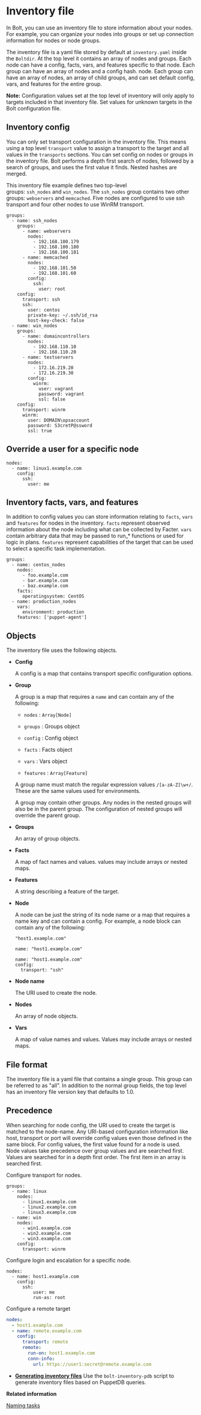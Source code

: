 # Inventory file

In Bolt, you can use an inventory file to store information about your nodes. For example, you can organize your nodes into groups or set up connection information for nodes or node groups.

The inventory file is a yaml file stored by default at `inventory.yaml` inside the `Boltdir`. At the top level it contains an array of nodes and groups. Each node can have a config, facts, vars, and features specific to that node. Each group can have an array of nodes and a config hash. node. Each group can have an array of nodes, an array of child groups, and can set default config, vars, and features for the entire group.

**Note:** Configuration values set at the top level of inventory will only apply to targets included in that inventory file. Set values for unknown targets in the Bolt configuration file.

## Inventory config

You can only set transport configuration in the inventory file. This means using a top level `transport` value to assign a transport to the target and all values in the `transports` sections. You can set config on nodes or groups in the inventory file. Bolt performs a depth first search of nodes, followed by a search of groups, and uses the first value it finds. Nested hashes are merged.

This inventory file example defines two top-level groups: `ssh_nodes` and `win_nodes`. The `ssh_nodes` group contains two other groups: `webservers` and `memcached`. Five nodes are configured to use ssh transport and four other nodes to use WinRM transport.

```
groups:
  - name: ssh_nodes
    groups:
      - name: webservers
        nodes:
          - 192.168.100.179
          - 192.168.100.180
          - 192.168.100.181
      - name: memcached
        nodes:
          - 192.168.101.50
          - 192.168.101.60
        config:
          ssh:
            user: root
    config:
      transport: ssh
      ssh:
        user: centos
        private-key: ~/.ssh/id_rsa
        host-key-check: false
  - name: win_nodes
    groups:
      - name: domaincontrollers
        nodes:
          - 192.168.110.10
          - 192.168.110.20
      - name: testservers
        nodes:
          - 172.16.219.20
          - 172.16.219.30
        config:
          winrm:
            user: vagrant
            password: vagrant
            ssl: false
    config:
      transport: winrm
      winrm:
        user: DOMAIN\opsaccount
        password: S3cretP@ssword
        ssl: true

```

## Override a user for a specific node

```
nodes:
  - name: linux1.example.com
    config:
      ssh:
        user: me
```

## Inventory facts, vars, and features

In addition to config values you can store information relating to `facts`, `vars` and `features` for nodes in the inventory. `facts` represent observed information about the node including what can be collected by Facter. `vars` contain arbitrary data that may be passed to run\_\* functions or used for logic in plans. `features` represent capabilities of the target that can be used to select a specific task implementation.

```
groups:
  - name: centos_nodes
    nodes:
      - foo.example.com
      - bar.example.com
      - baz.example.com
    facts:
      operatingsystem: CentOS
  - name: production_nodes
    vars:
      environment: production
    features: ['puppet-agent']

```

## Objects

The inventory file uses the following objects.

-   **Config**

    A config is a map that contains transport specific configuration options.

-   **Group**

    A group is a map that requires a `name` and can contain any of the following:

    -   `nodes` : `Array[Node]`

    -   `groups` : Groups object
    -   `config` : Config object

    -   `facts` : Facts object

    -   `vars` : Vars object

    -   `features` : `Array[Feature]`

    A group name must match the regular expression values `/[a-zA-Z]\w+/`. These are the same values used for environments.

    A group may contain other groups. Any nodes in the nested groups will also be in the parent group. The configuration of nested groups will override the parent group.

-   **Groups**

    An array of group objects.

-   **Facts**

    A map of fact names and values. values may include arrays or nested maps.

-   **Features**

    A string describing a feature of the target.

-   **Node**

    A node can be just the string of its node name or a map that requires a name key and can contain a config. For example, a node block can contain any of the following:

    ```
    "host1.example.com"
    ```

    ```
    name: "host1.example.com"
    ```

    ```
    name: "host1.example.com"
    config:
      transport: "ssh"
    ```

-   **Node name**

    The URI used to create the node.

-   **Nodes**

    An array of node objects.

-   **Vars**

    A map of value names and values. Values may include arrays or nested maps.


## File format

The inventory file is a yaml file that contains a single group. This group can be referred to as "all". In addition to the normal group fields, the top level has an inventory file version key that defaults to 1.0.

## Precedence

When searching for node config, the URI used to create the target is matched to the node-name. Any URI-based configuration information like host, transport or port will override config values even those defined in the same block. For config values, the first value found for a node is used. Node values take precedence over group values and are searched first. Values are searched for in a depth first order. The first item in an array is searched first.

Configure transport for nodes.

```
groups:
  - name: linux
    nodes:
      - linux1.example.com
      - linux2.example.com
      - linux3.example.com
  - name: win
    nodes:
      - win1.example.com
      - win2.example.com
      - win3.example.com
    config:
      transport: winrm
```

Configure login and escalation for a specific node.

```
nodes:
  - name: host1.example.com
    config:
      ssh:
          user: me
          run-as: root
```

Configure a remote target

```yaml
nodes:
  - host1.example.com
  - name: remote.example.com
    config:
      transport: remote
      remote:
        run-on: host1.example.com
        conn-info:
          url: https://user1:secret@remote.example.com
```

-   **[Generating inventory files](inventory_file_generating.md)**
 Use the `bolt-inventory-pdb` script to generate inventory files based on PuppetDB queries.

**Related information**


[Naming tasks](writing_tasks.md#)

